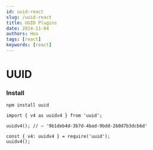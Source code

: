```yaml
---
id: uuid-react
slug: /uuid-react
title: UUID Plugins
date: 2024-11-04
authors: Hoo
tags: [react]
keywords: [react]
---
```


# UUID 

### Install

```react
npm install uuid
```

```react
import { v4 as uuidv4 } from 'uuid';

uuidv4(); // ⇨ '9b1deb4d-3b7d-4bad-9bdd-2b0d7b3dcb6d'
```

```react
const { v4: uuidv4 } = require('uuid');
uuidv4();
```















